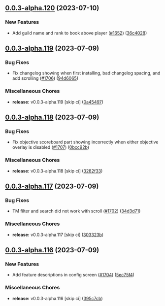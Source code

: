 ## [0.0.3-alpha.120](https://github.com/Wynntils/Artemis/compare/v0.0.3-alpha.119...v0.0.3-alpha.120) (2023-07-10)


### New Features

* Add guild name and rank to book above player ([#1652](https://github.com/Wynntils/Artemis/issues/1652)) ([36c4028](https://github.com/Wynntils/Artemis/commit/36c4028efd18cdb414e467fd868907f127daa72a))

## [0.0.3-alpha.119](https://github.com/Wynntils/Artemis/compare/v0.0.3-alpha.118...v0.0.3-alpha.119) (2023-07-09)


### Bug Fixes

* Fix changelog showing when first installing, bad changelog spacing, and add scrolling ([#1706](https://github.com/Wynntils/Artemis/issues/1706)) ([94d6065](https://github.com/Wynntils/Artemis/commit/94d606553d3395aeeca7224cabd6dec454c8dced))


### Miscellaneous Chores

* **release:** v0.0.3-alpha.119 [skip ci] ([0a45497](https://github.com/Wynntils/Artemis/commit/0a45497ea6aa5d423cb31dfe445dcaf4e751fff5))

## [0.0.3-alpha.118](https://github.com/Wynntils/Artemis/compare/v0.0.3-alpha.117...v0.0.3-alpha.118) (2023-07-09)


### Bug Fixes

* Fix objective scoreboard part showing incorrectly when either objective overlay is disabled ([#1707](https://github.com/Wynntils/Artemis/issues/1707)) ([0bcc92b](https://github.com/Wynntils/Artemis/commit/0bcc92bd74876f9535e974c1a6e1ca5d1426d678))


### Miscellaneous Chores

* **release:** v0.0.3-alpha.118 [skip ci] ([3282f33](https://github.com/Wynntils/Artemis/commit/3282f33ea4f8531e6d8478decf868e716225e18b))

## [0.0.3-alpha.117](https://github.com/Wynntils/Artemis/compare/v0.0.3-alpha.116...v0.0.3-alpha.117) (2023-07-09)


### Bug Fixes

* TM filter and search did not work with scroll ([#1702](https://github.com/Wynntils/Artemis/issues/1702)) ([34d3d71](https://github.com/Wynntils/Artemis/commit/34d3d712b4251e78a234c9e801ec571159451e65))


### Miscellaneous Chores

* **release:** v0.0.3-alpha.117 [skip ci] ([303323b](https://github.com/Wynntils/Artemis/commit/303323bf1e5ef8564210d293039f457ae9ff6298))

## [0.0.3-alpha.116](https://github.com/Wynntils/Artemis/compare/v0.0.3-alpha.115...v0.0.3-alpha.116) (2023-07-09)


### New Features

* Add feature descriptions in config screen ([#1704](https://github.com/Wynntils/Artemis/issues/1704)) ([5ec75f4](https://github.com/Wynntils/Artemis/commit/5ec75f4427d8999e35167409eec36f34b93bee0d))


### Miscellaneous Chores

* **release:** v0.0.3-alpha.116 [skip ci] ([395c7cb](https://github.com/Wynntils/Artemis/commit/395c7cb0fc301826fdd4656b5dbf3e92e9bddcb2))

